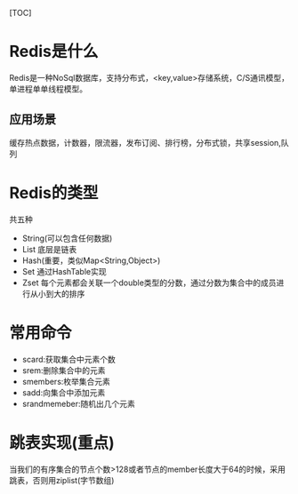 [TOC]
# Redis是什么
Redis是一种NoSql数据库，支持分布式，<key,value>存储系统，C/S通讯模型，单进程单单线程模型。
## 应用场景
缓存热点数据，计数器，限流器，发布订阅、排行榜，分布式锁，共享session,队列
# Redis的类型
共五种
- String(可以包含任何数据)
- List
底层是链表
- Hash(重要，类似Map<String,Object>)
- Set
通过HashTable实现
- Zset
每个元素都会关联一个double类型的分数，通过分数为集合中的成员进行从小到大的排序

# 常用命令
- scard:获取集合中元素个数
- srem:删除集合中的元素
- smembers:枚举集合元素
- sadd:向集合中添加元素
- srandmemeber:随机出几个元素

# 跳表实现(重点)
当我们的有序集合的节点个数>128或者节点的member长度大于64的时候，采用跳表，否则用ziplist(字节数组)